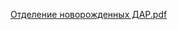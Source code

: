 
[Отделение новорожденных ДАР.pdf](https://github.com/user-attachments/files/21571341/default.pdf)


